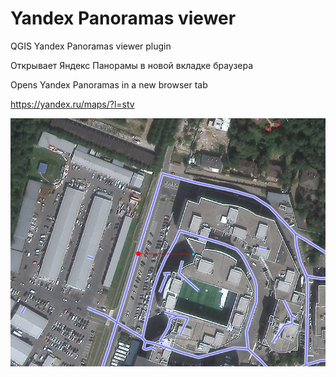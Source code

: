 # Yandex Panoramas viewer
QGIS Yandex Panoramas viewer plugin


Открывает Яндекс Панорамы в новой вкладке браузера

Opens Yandex Panoramas in a new browser tab


<https://yandex.ru/maps/?l=stv>

<div style="text-align:center"><img src="scrn.png" alt="yandex-panoramas-qgis-plugin"></div>
